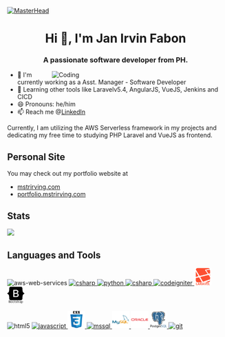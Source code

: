 [![MasterHead](https://blogs.sap.com/wp-content/uploads/2021/02/1ea2bf43d262adc533f6ba78a7772a9c.gif)](https://portfolio.mstrirving.com)

<h1 align="center">Hi 👋, I'm Jan Irvin Fabon</h1>
<h3 align="center">A passionate software developer from PH.</h3>
<img align="right" alt="Coding" width="400" src="https://cdn.dribbble.com/users/2131993/screenshots/4948736/thoughtworks-gif_dribbble.gif">

- 🔭 I'm currently working as a Asst. Manager - Software Developer
- 🌱 Learning other tools like Laravelv5.4, AngularJS, VueJS, Jenkins and CICD
- 😄 Pronouns: he/him
- 📫 Reach me @[LinkedIn](https://linkedin.com/janirvinfabon)

Currently, I am utilizing the AWS Serverless framework in my projects and dedicating my free time to studying PHP Laravel and VueJS as frontend.

## Personal Site
You may check out my portfolio website at
- <a href="https://mstrirving.com/" target="_blank" alt="mstrirving.com">mstrirving.com</a>
- <a href="https://portfolio.mstrirving.com" target="_blank" alt="portfolio">portfolio.mstrirving.com</a>

## Stats
<img src="https://github-readme-stats.vercel.app/api?username=janirvinfabon&show_icons=true&theme=bear" width="400"/>

## Languages and Tools
<p align="left"
    <a href="https://aws.amazon.com/" target="_blank" rel="noreferrer"> <img src="https://assets.rappler.com/612F469A6EA84F6BAE882D2B94A4B421/img/402066C85613444B9602EB0FC677C5D1/amazon-web-services-down-20140527.gif" alt="aws-web-services" width="50" height="40"/></a>
    <a href="https://www.php.net/" target="_blank" rel="noreferrer"> <img src="https://duhayazilim.com/wp-content/uploads/2019/04/1280px-PHP-logo.svg_-1-1024x553.png" alt="csharp" width="50" height="40"/> </a>
    <a href="hhttps://www.python.org/" target="_blank" rel="noreferrer"> <img src="https://blog.linkbal.co.jp/wp/wp-content/uploads/2017/06/Python-logo-notext.svg-1024x1024.png" alt="python" width="40" height="40"/> </a>
    <a href="https://dotnet.microsoft.com/en-us/languages/csharp" target="_blank" rel="noreferrer"> <img src="https://iconape.com/wp-content/png_logo_vector/c.png" alt="csharp" width="40" height="40"/> </a>
    <a href="https://codeigniter.com" target="_blank" rel="noreferrer"> <img src="https://cdn.worldvectorlogo.com/logos/codeigniter.svg" alt="codeigniter" width="40" height="40"/> 
    </a
    <a href="https://laravel.com/" target="_blank" rel="noreferrer"> <img src="https://raw.githubusercontent.com/devicons/devicon/master/icons/laravel/laravel-plain-wordmark.svg" alt="laravel" width="40" height="40"/> </a>
    <a href="https://getbootstrap.com" target="_blank" rel="noreferrer"> <img src="https://raw.githubusercontent.com/devicons/devicon/master/icons/bootstrap/bootstrap-plain-wordmark.svg" alt="bootstrap" width="40" height="40"/> </a> 
</p>
<p align="left"
    <a href="https://www.w3.org/html" target="_blank" rel="noreferrer"> <img src="https://th.bing.com/th/id/OIP.bI8KDjd8-nDvzTX_Uok7FwHaHa?pid=ImgDet&rs=1" alt="html5" width="40" height="40"/> </a>
    <a href="https://developer.mozilla.org/en-US/docs/Web/JavaScript" target="_blank" rel="noreferrer"> <img src="https://upload.wikimedia.org/wikipedia/commons/thumb/9/99/Unofficial_JavaScript_logo_2.svg/480px-Unofficial_JavaScript_logo_2.svg.png" alt="javascript" width="40" height="40"/> </a>
    <a href="https://www.w3schools.com/css/" target="_blank" rel="noreferrer"> <img src="https://raw.githubusercontent.com/devicons/devicon/master/icons/css3/css3-original-wordmark.svg" alt="css3" width="40" height="40"/> </a>
    <a href="https://www.microsoft.com/en-us/sql-server" target="_blank" rel="noreferrer"> <img src="https://www.svgrepo.com/show/303229/microsoft-sql-server-logo.svg" alt="mssql" width="40" height="40"/> </a>
    <a href="https://www.mysql.com/" target="_blank" rel="noreferrer"> <img src="https://raw.githubusercontent.com/devicons/devicon/master/icons/mysql/mysql-original-wordmark.svg" alt="mysql" width="40" height="40"/> </a>
    <a href="https://www.oracle.com/" target="_blank" rel="noreferrer"> <img src="https://raw.githubusercontent.com/devicons/devicon/master/icons/oracle/oracle-original.svg" alt="oracle" width="40" height="40"/> </a>
    <a href="https://www.postgresql.org" target="_blank" rel="noreferrer"> <img src="https://raw.githubusercontent.com/devicons/devicon/master/icons/postgresql/postgresql-original-wordmark.svg" alt="postgresql" width="40" height="40"/> </a>
    <a href="https://git-scm.com/" target="_blank" rel="noreferrer"> <img src="https://www.vectorlogo.zone/logos/git-scm/git-scm-icon.svg" alt="git" width="40" height="40"/> </a>
</p>
